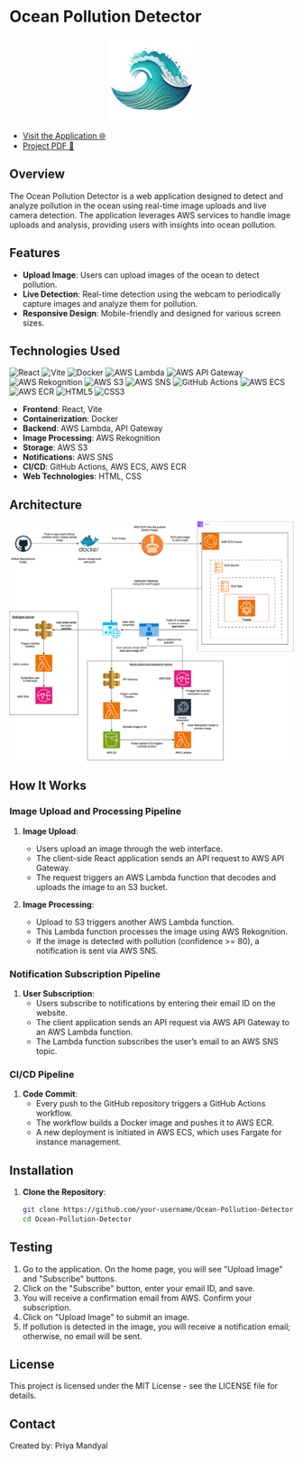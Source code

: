 # Ocean Pollution Detector

<p align="center">
  <img src="src/media/logo.png" alt="Ocean Pollution Detector Logo" width="150"/>
</p>

- [Visit the Application 🌐](http://54.172.113.246:3000/)
- [Project PDF 📄](media/Project.pdf)

## Overview

The Ocean Pollution Detector is a web application designed to detect and analyze pollution in the ocean using real-time image uploads and live camera detection. The application leverages AWS services to handle image uploads and analysis, providing users with insights into ocean pollution.

## Features

- **Upload Image**: Users can upload images of the ocean to detect pollution.
- **Live Detection**: Real-time detection using the webcam to periodically capture images and analyze them for pollution.
- **Responsive Design**: Mobile-friendly and designed for various screen sizes.

## Technologies Used

![React](https://img.shields.io/badge/React-20232A?style=flat&logo=react&logoColor=61DAFB)
![Vite](https://img.shields.io/badge/Vite-646CFF?style=flat&logo=vite&logoColor=ffffff)
![Docker](https://img.shields.io/badge/Docker-2496ED?style=flat&logo=docker&logoColor=ffffff)
![AWS Lambda](https://img.shields.io/badge/AWS%20Lambda-232F3E?style=flat&logo=aws-lambda&logoColor=ffffff)
![AWS API Gateway](https://img.shields.io/badge/AWS%20API%20Gateway-232F3E?style=flat&logo=aws-api-gateway&logoColor=ffffff)
![AWS Rekognition](https://img.shields.io/badge/AWS%20Rekognition-232F3E?style=flat&logo=aws-rekognition&logoColor=ffffff)
![AWS S3](https://img.shields.io/badge/AWS%20S3-569A31?style=flat&logo=aws-s3&logoColor=ffffff)
![AWS SNS](https://img.shields.io/badge/AWS%20SNS-232F3E?style=flat&logo=aws-sns&logoColor=ffffff)
![GitHub Actions](https://img.shields.io/badge/GitHub%20Actions-2088FF?style=flat&logo=github-actions&logoColor=ffffff)
![AWS ECS](https://img.shields.io/badge/AWS%20ECS-232F3E?style=flat&logo=aws-ecs&logoColor=ffffff)
![AWS ECR](https://img.shields.io/badge/AWS%20ECR-232F3E?style=flat&logo=aws-ecr&logoColor=ffffff)
![HTML5](https://img.shields.io/badge/HTML5-E34F26?style=flat&logo=html5&logoColor=ffffff)
![CSS3](https://img.shields.io/badge/CSS3-1572B6?style=flat&logo=css3&logoColor=ffffff)

- **Frontend**: React, Vite
- **Containerization**: Docker
- **Backend**: AWS Lambda, API Gateway
- **Image Processing**: AWS Rekognition
- **Storage**: AWS S3
- **Notifications**: AWS SNS
- **CI/CD**: GitHub Actions, AWS ECS, AWS ECR
- **Web Technologies**: HTML, CSS

## Architecture

![Architecture Diagram](media/Architecture.png)

## How It Works

### Image Upload and Processing Pipeline

1. **Image Upload**:
   - Users upload an image through the web interface.
   - The client-side React application sends an API request to AWS API Gateway.
   - The request triggers an AWS Lambda function that decodes and uploads the image to an S3 bucket.

2. **Image Processing**:
   - Upload to S3 triggers another AWS Lambda function.
   - This Lambda function processes the image using AWS Rekognition.
   - If the image is detected with pollution (confidence >= 80), a notification is sent via AWS SNS.

### Notification Subscription Pipeline

1. **User Subscription**:
   - Users subscribe to notifications by entering their email ID on the website.
   - The client application sends an API request via AWS API Gateway to an AWS Lambda function.
   - The Lambda function subscribes the user’s email to an AWS SNS topic.

### CI/CD Pipeline

1. **Code Commit**:
   - Every push to the GitHub repository triggers a GitHub Actions workflow.
   - The workflow builds a Docker image and pushes it to AWS ECR.
   - A new deployment is initiated in AWS ECS, which uses Fargate for instance management.

## Installation

1. **Clone the Repository**:

   ```bash
   git clone https://github.com/your-username/Ocean-Pollution-Detector.git
   cd Ocean-Pollution-Detector

## Testing

1. Go to the application. On the home page, you will see "Upload Image" and "Subscribe" buttons.
2. Click on the "Subscribe" button, enter your email ID, and save.
3. You will receive a confirmation email from AWS. Confirm your subscription.
4. Click on "Upload Image" to submit an image.
5. If pollution is detected in the image, you will receive a notification email; otherwise, no email will be sent.

## License

This project is licensed under the MIT License - see the LICENSE file for details.

## Contact

Created by: Priya Mandyal
